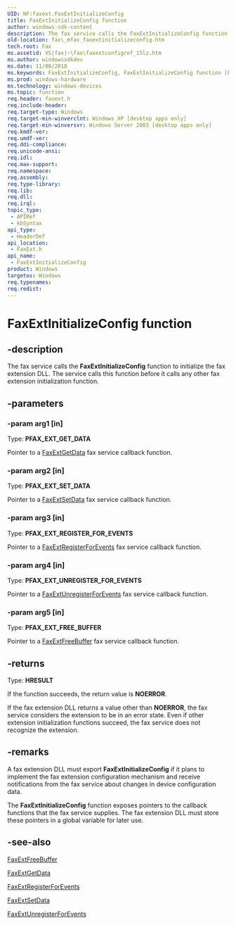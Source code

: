 ```yaml
---
UID: NF:faxext.FaxExtInitializeConfig
title: FaxExtInitializeConfig function
author: windows-sdk-content
description: The fax service calls the FaxExtInitializeConfig function to initialize the fax extension DLL. The service calls this function before it calls any other fax extension initialization function.
old-location: fax\_mfax_faxextinitializeconfig.htm
tech.root: Fax
ms.assetid: VS|fax|~\fax\faxextconfigref_15lz.htm
ms.author: windowssdkdev
ms.date: 11/08/2018
ms.keywords: FaxExtInitializeConfig, FaxExtInitializeConfig function [Fax Service], _mfax_faxextinitializeconfig, fax._mfax_faxextinitializeconfig, faxext/FaxExtInitializeConfig
ms.prod: windows-hardware
ms.technology: windows-devices
ms.topic: function
req.header: faxext.h
req.include-header: 
req.target-type: Windows
req.target-min-winverclnt: Windows XP [desktop apps only]
req.target-min-winversvr: Windows Server 2003 [desktop apps only]
req.kmdf-ver: 
req.umdf-ver: 
req.ddi-compliance: 
req.unicode-ansi: 
req.idl: 
req.max-support: 
req.namespace: 
req.assembly: 
req.type-library: 
req.lib: 
req.dll: 
req.irql: 
topic_type:
 - APIRef
 - kbSyntax
api_type:
 - HeaderDef
api_location:
 - FaxExt.h
api_name:
 - FaxExtInitializeConfig
product: Windows
targetos: Windows
req.typenames: 
req.redist: 
---
```


# FaxExtInitializeConfig function


## -description


The fax service calls the <b>FaxExtInitializeConfig</b> function to initialize the fax extension DLL. The service calls this function before it calls any other fax extension initialization function.


## -parameters




### -param arg1 [in]

Type: <b>PFAX_EXT_GET_DATA</b>

Pointer to a <a href="https://msdn.microsoft.com/en-us/library/ms684528(v=VS.85).aspx">FaxExtGetData</a> fax service callback function.


### -param arg2 [in]

Type: <b>PFAX_EXT_SET_DATA</b>

Pointer to a <a href="https://msdn.microsoft.com/en-us/library/ms684530(v=VS.85).aspx">FaxExtSetData</a> fax service callback function.


### -param arg3 [in]

Type: <b>PFAX_EXT_REGISTER_FOR_EVENTS</b>

Pointer to a <a href="https://msdn.microsoft.com/en-us/library/ms684532(v=VS.85).aspx">FaxExtRegisterForEvents</a> fax service callback function.


### -param arg4 [in]

Type: <b>PFAX_EXT_UNREGISTER_FOR_EVENTS</b>

Pointer to a <a href="https://msdn.microsoft.com/en-us/library/ms684531(v=VS.85).aspx">FaxExtUnregisterForEvents</a> fax service callback function.


### -param arg5 [in]

Type: <b>PFAX_EXT_FREE_BUFFER</b>

Pointer to a <a href="https://msdn.microsoft.com/en-us/library/ms684529(v=VS.85).aspx">FaxExtFreeBuffer</a> fax service callback function.


## -returns



Type: <b>HRESULT</b>

If the function succeeds, the return value is <b>NOERROR</b>.





If the fax extension DLL returns a value other than <b>NOERROR</b>, the fax service considers the extension to be in an error state. Even if other extension initialization functions succeed, the fax service does not recognize the extension.





## -remarks



A fax extension DLL must export <b>FaxExtInitializeConfig</b> if it plans to implement the fax extension configuration mechanism and receive notifications from the fax service about changes in device configuration data.

The <b>FaxExtInitializeConfig</b> function exposes pointers to the callback functions that the fax service supplies. The fax extension DLL must store these pointers in a global variable for later use.




## -see-also




<a href="https://msdn.microsoft.com/en-us/library/ms684529(v=VS.85).aspx">FaxExtFreeBuffer</a>



<a href="https://msdn.microsoft.com/en-us/library/ms684528(v=VS.85).aspx">FaxExtGetData</a>



<a href="https://msdn.microsoft.com/en-us/library/ms684532(v=VS.85).aspx">FaxExtRegisterForEvents</a>



<a href="https://msdn.microsoft.com/en-us/library/ms684530(v=VS.85).aspx">FaxExtSetData</a>



<a href="https://msdn.microsoft.com/en-us/library/ms684531(v=VS.85).aspx">FaxExtUnregisterForEvents</a>
 

 

